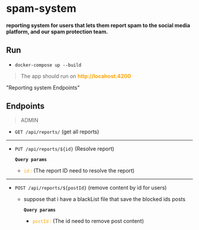 # spam-system
#### reporting system for users that lets them report spam to the social media platform, and our spam protection team.

## Run
* `docker-compose up --build`

>The app should run on <span style="color:orange; font-weight: bold;">http://locahost:4200</span>


"Reporting system Endpoints"
## Endpoints

>ADMIN

- `GET /api/reports/` (get all reports) 
___

- `PUT /api/reports/${id}` (Resolve report) 
   
    **`Query params`**

    * <span style="font-weight: 500; color: orange;">`id` : </span> (The report ID need to resolve the report)
___

- `POST /api/reports/${postId}` (remove content by id for users)
  - suppose that i have a blackList file that save the blocked ids posts

    **`Query params`**

    * <span style="font-weight: 500; color: orange;">`postId` : </span> (The id need to remove post content)

